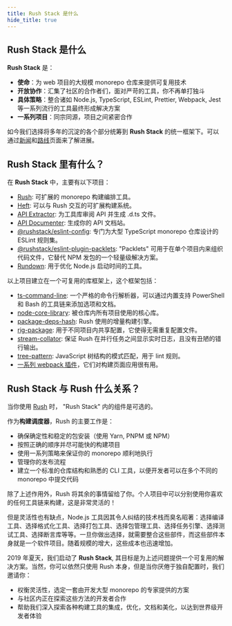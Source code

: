```yaml
---
title: Rush Stack 是什么
hide_title: true
---
```


## Rush Stack 是什么

**Rush Stack** 是：

- **使命**：为 web 项目的大规模 monorepo 仓库来提供可复用技术
- **开放协作**：汇集了社区的合作者们，面对严苛的工具，你不再单打独斗
- **具体策略**：整合诸如 Node.js, TypeScript, ESLint, Prettier, Webpack, Jest 等一系列流行的工具最终形成解决方案
- **一系列项目**：同宗同源，项目之间紧密合作

如今我们选择将多年的沉淀的各个部分统筹到 **Rush Stack** 的统一框架下。可以通过[新闻](pages/news.md)和[路线](pages/overview/roadmap.md)页面来了解进展。

## Rush Stack 里有什么？

在 **Rush Stack** 中，主要有以下项目：

- [Rush](@rushjs/): 可扩展的 monorepo 构建编排工具。
- [Heft](@heft/): 可以与 Rush 交互的可扩展构建系统。
- [API Extractor](@api-extractor/): 为工具库审阅 API 并生成 .d.ts 文件。
- [API Documenter](@api-extractor/pages/setup/generating_docs): 生成你的 API 文档站。
- [@<!---->rushstack/eslint-config](https://www.npmjs.com/package/@rushstack/eslint-config): 专门为大型 TypeScript monorepo 仓库设计的 ESLint 规则集。
- [@<!---->rushstack/eslint-plugin-packlets](https://www.npmjs.com/package/@rushstack/eslint-plugin-packlets):
  "Packlets" 可用于在单个项目内来组织代码文件，它替代 NPM 发包的一个轻量级解决方案。
- [Rundown](https://www.npmjs.com/package/@rushstack/rundown): 用于优化 Node.js 启动时间的工具。

以上项目建立在一个可复用的库框架上，这个框架包括：

- [ts-command-line](https://www.npmjs.com/package/@rushstack/ts-command-line): 一个严格的命令行解析器，可以通过内置支持 PowerShell 和 Bash 的工具链来添加选项和文档。
- [node-core-library](https://www.npmjs.com/package/@rushstack/node-core-library): 被仓库内所有项目使用的核心库。
- [package-deps-hash](https://www.npmjs.com/package/@rushstack/package-deps-hash): Rush 使用的增量构建引擎。
- [rig-package](https://www.npmjs.com/package/@rushstack/rig-package): 用于不同项目内共享配置，它使得无需重复配置文件。
- [stream-collator](https://www.npmjs.com/package/@rushstack/stream-collator): 保证 Rush 在并行任务之间显示实时日志，且没有丑陋的错行输出。
- [tree-pattern](https://www.npmjs.com/package/@rushstack/tree-pattern): JavaScript 树结构的模式匹配，用于 lint 规则。
- [一系列 webpack 插件](https://github.com/microsoft/rushstack/tree/master/webpack)，它们对构建页面应用很有用。

## Rush Stack 与 Rush 什么关系？

当你使用 [Rush](@rushjs/) 时， "Rush Stack" 内的组件是可选的。

作为**构建调度器**，Rush 的主要工作是：

- 确保确定性和稳定的包安装（使用 Yarn, PNPM 或 NPM）
- 按照正确的顺序并尽可能快的构建项目
- 使用一系列策略来保证你的 monorepo 顺利地执行
- 管理你的发布流程
- 建立一个标准的仓库结构和熟悉的 CLI 工具，以便开发者可以在多个不同的 monorepo 中提交代码

除了上述作用外，Rush 将其余的事情留给了你。个人项目中可以分别使用你喜欢的任何工具链来构建，这是非常灵活的！

但是灵活性也有缺点，Node.js 工具因其令人纠结的技术栈而臭名昭著：选择编译工具、选择格式化工具、选择打包工具、选择包管理工具、选择任务引擎、选择测试工具、选择断言库等等。一旦你做出选择，就需要整合这些部件，而这些部件本身就是一个软件项目。随着规模的增大，这些成本也迅速增加。

2019 年夏天，我们启动了 **Rush Stack**, 其目标是为上述问题提供一个可复用的解决方案。当然，你可以依然只使用 Rush 本身，但是当你厌倦于独自配置时，我们邀请你：

- 权衡灵活性，选定一套由开发大型 monorepo 的专家提供的方案
- 与社区内正在探索这些方法的开发者合作
- 帮助我们深入探索各种构建工具的集成，优化，文档和美化，以达到世界级开发者体验
